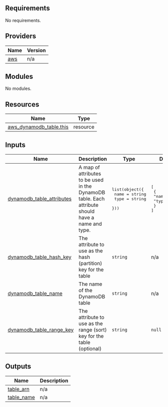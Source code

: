 ## Requirements

No requirements.

## Providers

| Name | Version |
|------|---------|
| <a name="provider_aws"></a> [aws](#provider\_aws) | n/a |

## Modules

No modules.

## Resources

| Name | Type |
|------|------|
| [aws_dynamodb_table.this](https://registry.terraform.io/providers/hashicorp/aws/latest/docs/resources/dynamodb_table) | resource |

## Inputs

| Name | Description | Type | Default | Required |
|------|-------------|------|---------|:--------:|
| <a name="input_dynamodb_table_attributes"></a> [dynamodb\_table\_attributes](#input\_dynamodb\_table\_attributes) | A map of attributes to be used in the DynamoDB table. Each attribute should have a name and type. | <pre>list(object({<br>    name = string<br>    type = string<br>  }))</pre> | <pre>[<br>  {<br>    "name": "id",<br>    "type": "N"<br>  }<br>]</pre> | no |
| <a name="input_dynamodb_table_hash_key"></a> [dynamodb\_table\_hash\_key](#input\_dynamodb\_table\_hash\_key) | The attribute to use as the hash (partition) key for the table | `string` | n/a | yes |
| <a name="input_dynamodb_table_name"></a> [dynamodb\_table\_name](#input\_dynamodb\_table\_name) | The name of the DynamoDB table | `string` | n/a | yes |
| <a name="input_dynamodb_table_range_key"></a> [dynamodb\_table\_range\_key](#input\_dynamodb\_table\_range\_key) | The attribute to use as the range (sort) key for the table (optional) | `string` | `null` | no |

## Outputs

| Name | Description |
|------|-------------|
| <a name="output_table_arn"></a> [table\_arn](#output\_table\_arn) | n/a |
| <a name="output_table_name"></a> [table\_name](#output\_table\_name) | n/a |
